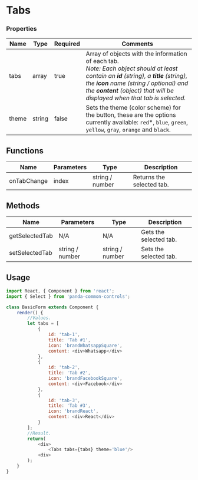 # Tabs

### Properties

| Name  | Type   | Required | Comments |
| ------|--------|----------|----------|
| tabs  | array  | true     | Array of objects with the information of each tab. <br/>_Note: Each object should at least contain an **id** (string), a **title** (string), the **icon** name (string / optional) and the **content** (object) that will be displayed when that tab is selected._ |
| theme | string | false    | Sets the theme (color scheme) for the button, these are the options currently available: ``red``*, ``blue``, ``green``, ``yellow``, ``gray``, ``orange`` and ``black``. |

## Functions

| Name        | Parameters | Type            | Description |
|-------------|------------|-----------------|-------------|
| onTabChange | index      | string / number | Returns the selected tab. |

## Methods

| Name           | Parameters      | Type            | Description |
|----------------|-----------------|-----------------|-------------|
| getSelectedTab | N/A             | N/A             | Gets the selected tab. |
| setSelectedTab | string / number | string / number | Sets the selected tab. |

## Usage

```javascript
import React, { Component } from 'react';
import { Select } from 'panda-common-controls';

class BasicForm extends Component {
    render() {
        //Values.
        let tabs = [
            {
                id: 'tab-1',
                title: 'Tab #1',
                icon: 'brandWhatsappSquare',
                content: <div>Whatsapp</div>
            },
            {
                id: 'tab-2',
                title: 'Tab #2',
                icon: 'brandFacebookSquare',
                content: <div>Facebook</div>
            },
            {
                id: 'tab-3',
                title: 'Tab #3',
                icon: 'brandReact',
                content: <div>React</div>
            }
        ];
        //Result.
        return(
            <div>
                <Tabs tabs={tabs} theme='blue'/>
            <div>
        );
    }
}
```
